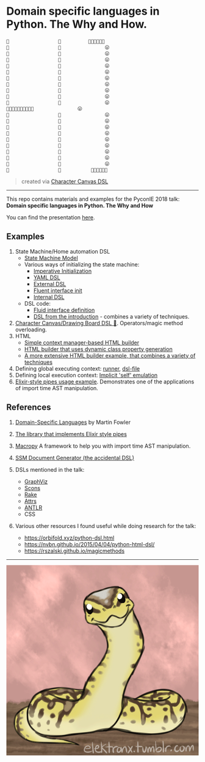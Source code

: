 # Domain specific languages in Python. The Why and How. 

    🙂                  🙂          🙂🙂🙂😛🙂🙂
    🙂                  🙂                😛
    🙂                  🙂                😛
    🙂                  🙂                😛
    🙂                  🙂                😛
    🙂                  🙂                😛
    🙂                  🙂                😛
    🙂                  🙂                😛
    🙂                  🙂                😛
    🙂                  🙂                😛
    🙂                  🙂                😛
    🦄🦄🦄🦄🦄🦄🦄🦄🦄🙂                😛
    🙂                  🙂                😛
    🙂                  🙂                😛
    🙂                  🙂                😛
    🙂                  🙂                😛
    🙂                  🙂                😛
    🙂                  🙂                😛
    🙂                  🙂                😛
    🙂                  🙂                😛
    🙂                  🙂                😛
    🙂                  🙂           🙂🙂🙂🙂🙂🙂

> created via [Character Canvas DSL](examples/magic_overloading.py)

---

This repo contains materials and examples for the PyconIE 2018 talk: **Domain specific languages in Python. The Why and How**

You can find the presentation [here](pycon_ie_presentation.key).

## Examples

1. State Machine/Home automation DSL
    * [State Machine Model](state_machine/model.py)
    * Various ways of initializing the state machine:
        * [Imperative Initialization](state_machine/example_cqi.py)
        * [YAML DSL](state_machine/example.yaml)
        * [External DSL](state_machine/example.machine)
        * [Fluent interface init](state_machine/example_fluid.py)
        * [Internal DSL](state_machine/example_context_manager.py)
    * DSL code:
        * [Fluid interface definition](state_machine/model_fluid.py)
        * [DSL from the introduction](state_machine/dsl) - combines a variety of techniques.
1. [Character Canvas/Drawing Board DSL 🦄](examples/magic_overloading.py). Operators/magic method overloading.
1. HTML
    * [Simple context manager-based HTML builder](examples/context_manager.py) 
    * [HTML builder that uses dynamic class property generation](examples/dynamic_generatioin.py)
    * [A more extensive HTML builder example, that combines a variety of techniques](html/html_builder.py)
1. Defining global executing context: [runner](examples/global_context_manipulation.py), [dsl-file](examples/global_context_manipulation_dsl.py)
1. Defining local execution context: [Implicit 'self' emulation](examples/implicit_self.py)
1. [Elixir-style pipes usage example](examples/elixir_pipes.py). Demonstrates one of the applications of import time AST manipulation.

## References


1. [Domain-Specific Languages](https://www.goodreads.com/book/show/8082269) by Martin Fowler
1. [The library that implements Elixir style pipes](https://github.com/robinhilliard/pipes)
1. [Macropy](https://macropy3.readthedocs.io/) A framework to help you with import time AST manipulation.
1. [SSM Document Generator (the accidental DSL)](https://github.com/awslabs/aws-systems-manager-document-generator)
1. DSLs mentioned in the talk:
    * [GraphViz](https://www.graphviz.org/)
    * [Scons](https://scons.org/)
    * [Rake](https://github.com/ruby/rake)
    * [Attrs](https://attrs.org/)
    * [ANTLR](https://antlr.org/)
    * CSS
    
1. Various other resources I found useful while doing research for the talk:
    * https://orbifold.xyz/python-dsl.html
    * https://nvbn.github.io/2015/04/04/python-html-dsl/
    * https://rszalski.github.io/magicmethods   
    
---

![Python is Dynamic!](media/python.gif)

